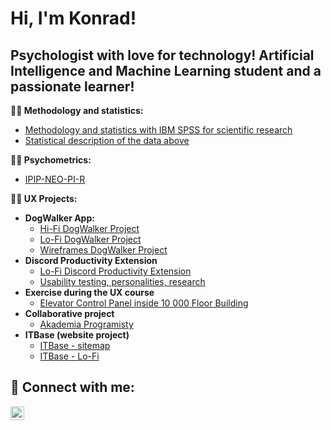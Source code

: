 <h1>Hi, I'm Konrad!</h1>

<h2>
  <b></b>Psychologist with love for technology! Artificial Intelligence and Machine Learning student and a passionate learner!</h2></b> 
 
  <b>👨‍💻 Methodology and statistics:</b></h2>    
  - [Methodology and statistics with IBM SPSS for scientific research](https://docs.google.com/spreadsheets/d/12L411T21Gm-84bNKPHyhccrKj_c4Rb1D/edit?usp=sharing&ouid=103319430289439158096&rtpof=true&sd=true)
  - [Statistical description of the data above](https://drive.google.com/file/d/1lmEFeNdoIrcTolxR9aiOjN6xB5TUv7Ng/view?usp=sharing)

<b>👨‍💻 Psychometrics:</b></h2>    
  - [IPIP-NEO-PI-R](https://itcntr.com/big-five)

  <b>👨‍💻 UX Projects:</b>
</h2>

- <b>DogWalker App:</b>
  - [Hi-Fi DogWalker Project](https://www.figma.com/file/qxok7yUTTRky79BFDeRMZL/doggo?type=design&node-id=0%3A1&mode=design&t=EvWsYWJEGGrRgVUU-1)
  - [Lo-Fi DogWalker Project](https://www.figma.com/file/ullcJGPitG2Csw0xXSn6jA/Lo-Fi-DogWalker?type=design&node-id=0%3A1&mode=design&t=trNY9uqe2WC68f3a-1)
  - [Wireframes DogWalker Project](https://www.figma.com/file/c0UdZpn8uMOUOLJ6UwBEgT/wireframes-DogWalker?type=design&node-id=0%3A1&mode=design&t=trNY9uqe2WC68f3a-1)
- <b>Discord Productivity Extension</b>
  - [Lo-Fi Discord Productivity Extension](https://www.figma.com/file/3aRofZYPBBp1jTc5LFJ2S9/Lo-Fi?type=design&mode=design&t=RF72GB3OdNtqClX8-1)
  - [Usability testing, personalities, research](https://docs.google.com/document/d/1cpa4_R6P6X2EXxC-RimS-zoSVSZ-TlOoC_PIP7VJaG8/edit?usp=sharing)
- <b>Exercise during the UX course</b>
  - [Elevator Control Panel inside 10 000 Floor Building](https://www.figma.com/file/x2K0NZbqjic7871nTgLxko/Untitled?type=design&node-id=0%3A1&mode=design&t=ZJfad430u0TXUTj9-1)
- <b>Collaborative project</b>
  - [Akademia Programisty](https://akademiaprogramisty.pl/)
- <b>ITBase (website project)</b>
  - [ITBase - sitemap](https://www.figma.com/file/AT2cVG9DEVJongY60vMhYj/ITBase---sitemap?type=design&node-id=0%3A1&mode=design&t=5fkUNzjGblX5rq2d-1)
  - [ITBase - Lo-Fi](https://www.figma.com/file/opny9OGJPoSIuVSS6JLL1H/ITBase---Lo-Fi?type=design&node-id=0%3A1&mode=design&t=2J6BFGFYDP183NXa-1)
 
<h2>
  
<h2> 🤳 Connect with me:</h2>

[<img align="left" alt="JoshMadakor | LinkedIn" width="22px" src="https://cdn.jsdelivr.net/npm/simple-icons@v3/icons/linkedin.svg" />][linkedin]

[linkedin]: https://www.linkedin.com/in/konrad-rodak-329b96193/

<!--

